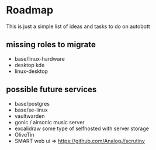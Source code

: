 # Roadmap

This is just a simple list of ideas and tasks to do on autobott

## missing roles to migrate
* base/linux-hardware 
* desktop kde
* linux-desktop

## possible future services

* base/postgres
* base/se-linux
* vaultwarden
* gonic / airsonic music server
* excalidraw some type of selfhosted with server storage
* OliveTin
* SMART web ui => https://github.com/AnalogJ/scrutiny

